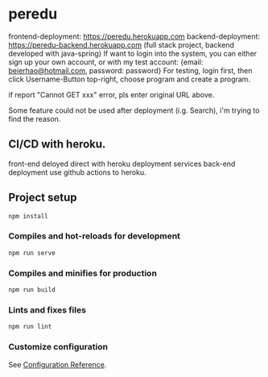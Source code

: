 # peredu
frontend-deployment: https://peredu.herokuapp.com 
backend-deployment: https://peredu-backend.herokuapp.com 
(full stack project, backend developed with java-spring)
If want to login into the system, you can either sign up your own account, or with my test account: {email: beierhao@hotmail.com, password: password}
For testing, login first, then click Username-Button top-right, choose program and create a program.

if report "Cannot GET xxx" error, pls enter original URL above.

Some feature could not be used after deployment (i.g. Search), i'm trying to find the reason.

## CI/CD with heroku.
front-end deloyed direct with heroku deployment services
back-end deployment use github actions to heroku.

## Project setup
```
npm install
```

### Compiles and hot-reloads for development
```
npm run serve
```

### Compiles and minifies for production
```
npm run build
```

### Lints and fixes files
```
npm run lint
```

### Customize configuration
See [Configuration Reference](https://cli.vuejs.org/config/).

